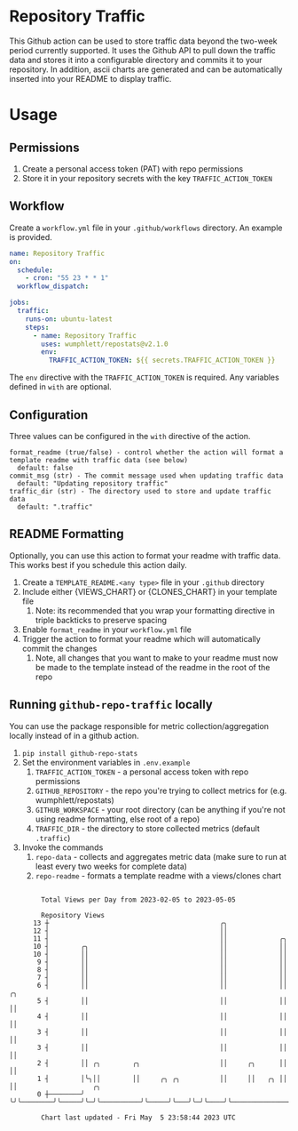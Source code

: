 # Repository Traffic

This Github action can be used to store traffic data beyond the two-week period currently supported.
It uses the Github API to pull down the traffic data and stores it into a configurable directory and commits it to your 
repository. In addition, ascii charts are generated and can be automatically inserted into your README to display traffic.

# Usage
## Permissions
1. Create a personal access token (PAT) with repo permissions
2. Store it in your repository secrets with the key `TRAFFIC_ACTION_TOKEN`

## Workflow
Create a `workflow.yml` file in your `.github/workflows` directory. An example is provided.

```yaml
name: Repository Traffic
on:
  schedule:
    - cron: "55 23 * * 1"
  workflow_dispatch:

jobs:
  traffic:
    runs-on: ubuntu-latest
    steps:
      - name: Repository Traffic
        uses: wumphlett/repostats@v2.1.0
        env:
          TRAFFIC_ACTION_TOKEN: ${{ secrets.TRAFFIC_ACTION_TOKEN }}
```
The `env` directive with the `TRAFFIC_ACTION_TOKEN` is required. Any variables defined in `with` are optional.

## Configuration
Three values can be configured in the `with` directive of the action.
```
format_readme (true/false) - control whether the action will format a template readme with traffic data (see below)
  default: false
commit_msg (str) - The commit message used when updating traffic data
  default: "Updating repository traffic"
traffic_dir (str) - The directory used to store and update traffic data
  default: ".traffic"
```

## README Formatting
Optionally, you can use this action to format your readme with traffic data. This works best if you schedule this action
daily.

1. Create a `TEMPLATE_README.<any type>` file in your `.github` directory
2. Include either {VIEWS_CHART} or {CLONES_CHART} in your template file
   1. Note: its recommended that you wrap your formatting directive in triple backticks to preserve spacing
3. Enable `format_readme` in your `workflow.yml` file
4. Trigger the action to format your readme which will automatically commit the changes
   1. Note, all changes that you want to make to your readme must now be made to the template instead of the readme in the root of the repo

## Running `github-repo-traffic` locally
You can use the package responsible for metric collection/aggregation locally instead of in a github action.

1. `pip install github-repo-stats`
2. Set the environment variables in `.env.example`
   1. `TRAFFIC_ACTION_TOKEN` - a personal access token with repo permissions
   2. `GITHUB_REPOSITORY` - the repo you're trying to collect metrics for (e.g. wumphlett/repostats)
   3. `GITHUB_WORKSPACE` - your root directory (can be anything if you're not using readme formatting, else root of a repo)
   4. `TRAFFIC_DIR` - the directory to store collected metrics (default `.traffic`)
3. Invoke the commands
   1. `repo-data` - collects and aggregates metric data (make sure to run at least every two weeks for complete data)
   2. `repo-readme` - formats a template readme with a views/clones chart

```

        Total Views per Day from 2023-02-05 to 2023-05-05

        Repository Views
      13 ┼                                           ╭╮
      12 ┤                                           ││
      11 ┤                                           ││             ╭╮
      10 ┤        ╭╮                                 ││             ││
      10 ┤        ││                                 ││             ││
       9 ┤        ││                                 ││             ││
       8 ┤        ││                                 ││             ││
       7 ┤        ││                                 ││             ││
       6 ┤        ││                                 ││             ││    ╭╮
       5 ┤        ││                                 ││             ││    ││
       4 ┤        ││                                 ││             ││    ││
       3 ┤        ││                                 ││             ││    ││
       3 ┤        ││                                 ││             ││    ││
       2 ┤        ││ ╭╮        ╭╮                    ││     ╭╮      ││    ││
       1 ┤        │╰╮││        ││     ╭╮ ╭╮          ││     ││   ╭╮ ││    ││                   ╭╮
       0 ┼────────╯ ╰╯╰────────╯╰─────╯╰─╯╰──────────╯╰─────╯╰───╯╰─╯╰────╯╰───────────────────╯╰──

        Chart last updated - Fri May  5 23:58:44 2023 UTC
        
```
